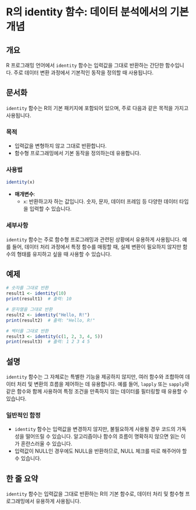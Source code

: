 <!--
Meta Description: # R의 identity 함수: 데이터 분석에서의 기본 개념 ## 개요 R 프로그래밍 언어에서 `identity` 함수는 입력값을 그대로 반환하는 간단한 함수입니다. 주로 데이터 변환 과정에서 기본적인 동작을 정의할 때 사용됩니다. ## 문서화 `identity` 함수...
Meta Keywords: identity, 데이터, 함수는, 그대로, 있습니다
-->

# R의 identity 함수: 데이터 분석에서의 기본 개념

## 개요
R 프로그래밍 언어에서 `identity` 함수는 입력값을 그대로 반환하는 간단한 함수입니다. 주로 데이터 변환 과정에서 기본적인 동작을 정의할 때 사용됩니다.

## 문서화
`identity` 함수는 R의 기본 패키지에 포함되어 있으며, 주로 다음과 같은 목적을 가지고 사용됩니다.

### 목적
- 입력값을 변형하지 않고 그대로 반환합니다.
- 함수형 프로그래밍에서 기본 동작을 정의하는데 유용합니다.

### 사용법
```R
identity(x)
```
- **매개변수**:
  - `x`: 반환하고자 하는 값입니다. 숫자, 문자, 데이터 프레임 등 다양한 데이터 타입을 입력할 수 있습니다.

### 세부사항
`identity` 함수는 주로 함수형 프로그래밍과 관련된 상황에서 유용하게 사용됩니다. 예를 들어, 데이터 처리 과정에서 특정 함수를 매핑할 때, 실제 변환이 필요하지 않지만 함수의 형태를 유지하고 싶을 때 사용할 수 있습니다.

## 예제
```R
# 숫자를 그대로 반환
result1 <- identity(10)
print(result1)  # 출력: 10

# 문자열을 그대로 반환
result2 <- identity("Hello, R!")
print(result2)  # 출력: "Hello, R!"

# 벡터를 그대로 반환
result3 <- identity(c(1, 2, 3, 4, 5))
print(result3)  # 출력: 1 2 3 4 5
```

## 설명
`identity` 함수는 그 자체로는 특별한 기능을 제공하지 않지만, 여러 함수와 조합하여 데이터 처리 및 변환의 흐름을 제어하는 데 유용합니다. 예를 들어, `lapply` 또는 `sapply`와 같은 함수와 함께 사용하여 특정 조건을 만족하지 않는 데이터를 필터링할 때 유용할 수 있습니다.

### 일반적인 함정
- `identity` 함수는 입력값을 변경하지 않지만, 불필요하게 사용될 경우 코드의 가독성을 떨어뜨릴 수 있습니다. 알고리즘이나 함수의 흐름이 명확하지 않으면 읽는 이가 혼란스러울 수 있습니다.
- 입력값이 NULL인 경우에도 NULL을 반환하므로, NULL 체크를 따로 해주어야 할 수 있습니다.

## 한 줄 요약
`identity` 함수는 입력값을 그대로 반환하는 R의 기본 함수로, 데이터 처리 및 함수형 프로그래밍에서 유용하게 사용됩니다.